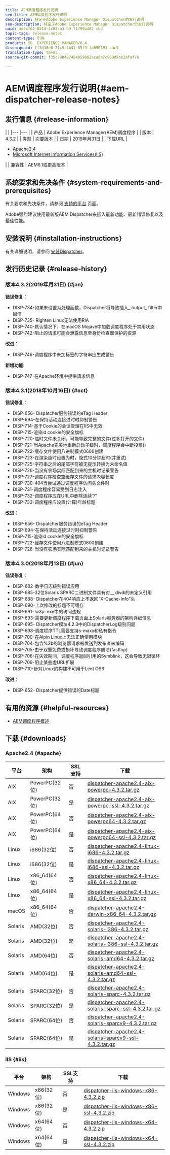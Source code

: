 ```yaml
---
title: AEM调度程序发行说明
seo-title: AEM调度程序发行说明
description: 特定于Adobe Experience Manager Dispatcher的发行说明
seo-description: 特定于Adobe Experience Manager Dispatcher的发行说明
uuid: ae3cf62-0514-4c03-a3 b9-71799a482 cbd
topic-tags: release-notes
content-type: 引用
products: SG_ EXPERIENCE MANAGER/6.4
discoiquuid: ff3d38e0-71c9-4b41-85f9-fa896393 aac5
translation-type: tm+mt
source-git-commit: f35c79b487454059062aca6a7c989d5ab2afaf7b

---
```



# AEM调度程序发行说明{#aem-dispatcher-release-notes}

## 发行信息 {#release-information}

|  |
|--- |--- |
| 产品 | Adobe Experience Manager(AEM)调度程序 |
| 版本 | 4.3.2 |
| 类型 | 次要版本 |
| 日期 | 2019年月31日 |
| 下载URL | <ul><li>[Apache2.4](release-notes.md#apache)</li><li>[Microsoft Internet Information Services(IIS)](release-notes.md#iis)</li></ul> |
| 兼容性 | AEM6.1或更高版本 |

## 系统要求和先决条件 {#system-requirements-and-prerequisites}

有关要求和先决条件，请参阅 [支持的平台](https://helpx.adobe.com/experience-manager/6-4/sites/deploying/using/technical-requirements.html) 页面。

Adobe强烈建议使用最新版AEM Dispatcher来嵌入最新功能、最新错误修复以及最佳性能。

## 安装说明 {#installation-instructions}

有关详细说明，请参阅 [安装Dispatcher](dispatcher-install.md)。

## 发行历史记录 {#release-history}

### 版本4.3.2(2019年月31日) {#jan}

**错误修复**：

* DISP-734-如果未设置为处理函数，Dispatcher将导致插入_ output_ filter中崩溃
* DISP-735- Righten Linux无法使用RIA
* DISP-740-默认情况下，在macOS Mojave中加载调度程序处于禁用状态
* DISP-742-阻止的请求可能会泄露信息至身份检查器保护的资源

**改进**：

* DISP-746-调度程序中未加标签的字符串应生成警告

**新增功能**:

* DISP-747-在Apache环境中提供请求信息

### 版本4.3.1(2018年10月16日) {#oct}

**错误修复**：

* DISP-656- Dispatcher服务错误的eTag Header
* DISP-694-在保持活动连接过时时抑制警告
* DISP-714-基于Cookie的会话管理在IIS中无效
* DISP-715-渲染id cookie的安全旗标
* DISP-720-临时文件未关闭，可能导致完整的文件(过多打开的文件)
* DISP-721-当Apache完美地重新启动子级时，调度程序会中断投票()
* DISP-722-缓存文件使用八进制模式0600创建
* DISP-723-在渲染超时设置为时，隐式10分钟超时(并重试)
* DISP-725-字符串之后的尾部字符被无提示转换为未命名值
* DISP-726-当没有农场实际匹配到来的主机时记录警告
* DISP-727-调度程序检查空缓存文件的请求内容长度
* DISP-730-404当尝试通过调度程序访问头文件时
* DISP-731-调度程序容易受到日志注入
* DISP-732-调度程序应在URL中删除连续“/”
* DISP-733-调度程序应设置(计算)年龄标题

**改进**：

* DISP-656- Dispatcher服务错误的eTag Header
* DISP-694-在保持活动连接过时时抑制警告
* DISP-715-渲染id cookie的安全旗标
* DISP-722-缓存文件使用八进制模式0600创建
* DISP-726-当没有农场实际匹配到来的主机时记录警告

### 版本4.3.0(2018年月13日) {#jun}

**错误修复**：

* DISP-682-数字日志级别错误应用
* DISP-685-32位Solaris SPARC二进制文件具有对__ divdi的未定义引用
* DISP-688- Dispatcher在404响应上不返回“X-Cache-Info”头
* DISP-690-上次修改的标题不可缓存
* DISP-691- w3p. exe中的访问违规
* DISP-693-需要更新调度程序下载页面上Solaris服务器的架构详细信息
* DISP-695- Dispatcher模块4.2.3中的DispatcherLog级别问题
* DISP-698-调度程序TTL需要支持s-maxx和私有指令
* DISP-700-在Alpin Linux上无法正确使用模块
* DISP-704-包含%2b的浏览器请求被发送到发布者未编码
* DISP-705-由于双重免费或损坏导致调度程序崩溃(fasttop)
* DISP-706-在失效期间，调度程序返回引用的Symblink，这会导致无限循环
* DISP-709-阻止某些虚URL扩展
* DISP-710-针对Linux的构建不可用于Lent OS6

**改进**：

* DISP-652- Dispatcher提供错误的Date标题

## 有用的资源 {#helpful-resources}

* [AEM调度程序概述](dispatcher.md)

## 下载 {#downloads}

### Apache2.4 {#apache}

| 平台 | 架构 | SSL支持 | 下载 |
|---|---|---|---|
| AIX | PowerPC(32位) | 否 | [dispatcher-apache2.4-aix-powerpc-4.3.2.tar.gz](http://download.macromedia.com/dispatcher/download/dispatcher-apache2.4-aix-powerpc-4.3.2.tar.gz) |
| AIX | PowerPC(32位) | 是 | [dispatcher-apache2.4-aix-powerpc-ssl-4.3.2.tar.gz](http://download.macromedia.com/dispatcher/download/dispatcher-apache2.4-aix-powerpc-ssl-4.3.2.tar.gz) |
| AIX | PowerPC(64位) | 否 | [dispatcher-apache2.4-aix-powerpc64-4.3.2.tar.gz](http://download.macromedia.com/dispatcher/download/dispatcher-apache2.4-aix-powerpc64-4.3.2.tar.gz) |
| AIX | PowerPC(64位) | 是 | [dispatcher-apache2.4-aix-powerpc64-ssl-4.3.2.tar.gz](http://download.macromedia.com/dispatcher/download/dispatcher-apache2.4-aix-powerpc64-ssl-4.3.2.tar.gz) |
| Linux | i686(32位) | 否 | [dispatcher-apache2.4-linux-i686-4.3.2.tar.gz](http://download.macromedia.com/dispatcher/download/dispatcher-apache2.4-linux-i686-4.3.2.tar.gz) |
| Linux | i686(32位) | 是 | [dispatcher-apache2.4-linux-i686-ssl-4.3.2.tar.gz](http://download.macromedia.com/dispatcher/download/dispatcher-apache2.4-linux-i686-ssl-4.3.2.tar.gz) |
| Linux | x86_64(64位) | 否 | [dispatcher-apache2.4-linux-x86_64-4.3.2.tar.gz](http://download.macromedia.com/dispatcher/download/dispatcher-apache2.4-linux-x86_64-4.3.2.tar.gz) |
| Linux | x86_64(64位) | 是 | [dispatcher-apache2.4-linux-x86_64-ssl-4.3.2.tar.gz](http://download.macromedia.com/dispatcher/download/dispatcher-apache2.4-linux-x86_64-ssl-4.3.2.tar.gz) |
| macOS | x86_64(64位) | 否 | [dispatcher-apache2.4-darwin-x86_64-4.3.2.tar.gz](http://download.macromedia.com/dispatcher/download/dispatcher-apache2.4-darwin-x86_64-4.3.2.tar.gz) |
| Solaris | AMD(32位) | 否 | [dispatcher-apache2.4-solaris-i386-4.3.2.tar.gz](http://download.macromedia.com/dispatcher/download/dispatcher-apache2.4-solaris-i386-4.3.2.tar.gz) |
| Solaris | AMD(32位) | 是 | [dispatcher-apache2.4-solaris-i386-ssl-4.3.2.tar.gz](http://download.macromedia.com/dispatcher/download/dispatcher-apache2.4-solaris-i386-ssl-4.3.2.tar.gz) |
| Solaris | AMD(64位) | 否 | [dispatcher-apache2.4-solaris-amd64-4.3.2.tar.gz](http://download.macromedia.com/dispatcher/download/dispatcher-apache2.4-solaris-amd64-4.3.2.tar.gz) |
| Solaris | AMD(64位) | 是 | [dispatcher-apache2.4-solaris-amd64-ssl-4.3.2.tar.gz](http://download.macromedia.com/dispatcher/download/dispatcher-apache2.4-solaris-amd64-ssl-4.3.2.tar.gz) |
| Solaris | SPARC(32位) | 否 | [dispatcher-apache2.4-solaris-sparc-4.3.2.tar.gz](http://download.macromedia.com/dispatcher/download/dispatcher-apache2.4-solaris-sparc-4.3.2.tar.gz) |
| Solaris | SPARC(32位) | 是 | [dispatcher-apache2.4-solaris-sparc-ssl-4.3.2.tar.gz](http://download.macromedia.com/dispatcher/download/dispatcher-apache2.4-solaris-sparc-ssl-4.3.2.tar.gz) |
| Solaris | SPARC(64位) | 否 | [dispatcher-apache2.4-solaris-sparcv9-4.3.2.tar.gz](http://download.macromedia.com/dispatcher/download/dispatcher-apache2.4-solaris-sparcv9-4.3.2.tar.gz) |
| Solaris | SPARC(64位) | 是 | [dispatcher-apache2.4-solaris-sparcv9-ssl-4.3.2.tar.gz](http://download.macromedia.com/dispatcher/download/dispatcher-apache2.4-solaris-sparcv9-ssl-4.3.2.tar.gz) |

### IIS {#iis}

| 平台 | 架构 | SSL支持 | 下载 |
|---|---|---|---|
| Windows | x86(32位) | 否 | [dispatcher-iis-windows-x86-4.3.2.zip](http://download.macromedia.com/dispatcher/download/dispatcher-iis-windows-x86-4.3.2.zip) |
| Windows | x86(32位) | 是 | [dispatcher-iis-windows-x86-ssl-4.3.2.zip](http://download.macromedia.com/dispatcher/download/dispatcher-iis-windows-x86-ssl-4.3.2.zip) |
| Windows | x64(64位) | 否 | [dispatcher-iis-windows-x64-4.3.2.zip](http://download.macromedia.com/dispatcher/download/dispatcher-iis-windows-x64-4.3.2.zip) |
| Windows | x64(64位) | 是 | [dispatcher-iis-windows-x64-ssl-4.3.2.zip](http://download.macromedia.com/dispatcher/download/dispatcher-iis-windows-x64-ssl-4.3.2.zip) |
